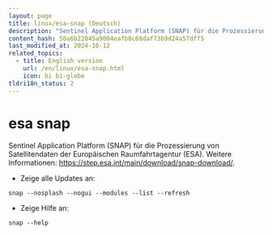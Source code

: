 ```yaml
---
layout: page
title: linux/esa-snap (Deutsch)
description: "Sentinel Application Platform (SNAP) für die Prozessierung von Satellitendaten der Europäischen Raumfahrtagentur (ESA)."
content_hash: 50a6b22045a9004eafb8c68daf73b9d24a57dff5
last_modified_at: 2024-10-12
related_topics:
  - title: English version
    url: /en/linux/esa-snap.html
    icon: bi bi-globe
tldri18n_status: 2
---
```

# esa snap

Sentinel Application Platform (SNAP) für die Prozessierung von Satellitendaten der Europäischen Raumfahrtagentur (ESA).
Weitere Informationen: <https://step.esa.int/main/download/snap-download/>.

- Zeige alle Updates an:

`snap --nosplash --nogui --modules --list --refresh`

- Zeige Hilfe an:

`snap --help`
